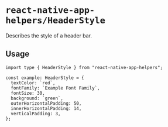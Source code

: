 # `react-native-app-helpers/HeaderStyle`

Describes the style of a header bar.

## Usage

```tsx
import type { HeaderStyle } from "react-native-app-helpers";

const example: HeaderStyle = {
  textColor: `red`,
  fontFamily: `Example Font Family`,
  fontSize: 30,
  background: `green`,
  outerHorizontalPadding: 50,
  innerHorizontalPadding: 14,
  verticalPadding: 3,
};
```
